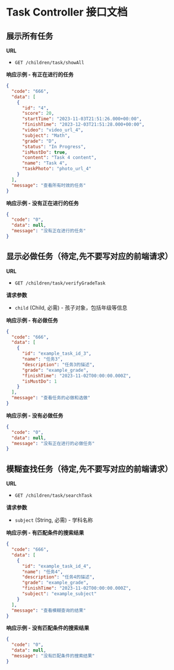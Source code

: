 # Task Controller 接口文档

## 展示所有任务

**URL**
- `GET /children/task/showAll`

**响应示例 - 有正在进行的任务**
```json
{
  "code": "666",
  "data": [
    {
      "id": "4",
      "score": 20,
      "startTime": "2023-11-03T21:51:26.000+00:00",
      "finishTime": "2023-12-03T21:51:28.000+00:00",
      "video": "video_url_4",
      "subject": "Math",
      "grade": "D",
      "status": "In Progress",
      "isMustDo": true,
      "content": "Task 4 content",
      "name": "Task 4",
      "taskPhoto": "photo_url_4"
    }
  ],
  "message": "查看所有时效的任务"
}
```

**响应示例 - 没有正在进行的任务**
```json
{
  "code": "0",
  "data": null,
  "message": "没有正在进行的任务"
}
```

## 显示必做任务（待定,先不要写对应的前端请求）

**URL**
- `GET /children/task/verifyGradeTask`

**请求参数**
- `child` (Child, 必需) - 孩子对象，包括年级等信息

**响应示例 - 有必做任务**
```json
{
  "code": "666",
  "data": [
    {
      "id": "example_task_id_3",
      "name": "任务3",
      "description": "任务3的描述",
      "grade": "example_grade",
      "finishTime": "2023-11-02T00:00:00.000Z",
      "isMustDo": 1
    }
  ],
  "message": "查看任务的必做和选做"
}
```

**响应示例 - 没有必做任务**
```json
{
  "code": "0",
  "data": null,
  "message": "没有正在进行的必做任务"
}
```

## 模糊查找任务（待定,先不要写对应的前端请求）

**URL**
- `GET /children/task/searchTask`

**请求参数**
- `subject` (String, 必需) - 学科名称

**响应示例 - 有匹配条件的搜索结果**
```json
{
  "code": "666",
  "data": [
    {
      "id": "example_task_id_4",
      "name": "任务4",
      "description": "任务4的描述",
      "grade": "example_grade",
      "finishTime": "2023-11-02T00:00:00.000Z",
      "subject": "example_subject"
    }
  ],
  "message": "查看模糊查询的结果"
}
```

**响应示例 - 没有匹配条件的搜索结果**
```json
{
  "code": "0",
  "data": null,
  "message": "没有匹配条件的搜索结果"
}
```
